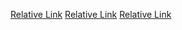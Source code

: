 [Relative Link](/TexasAnMStudy/Testing/ImageTest.md)
[Relative Link](/TexasAnMStudy/Testing/ImageTesting.md)
[Relative Link](/TexasAnMStudy/Testing/FileAccessTesting.md)
<!-- VSCode 미리보기에서는 안뜬다. -->